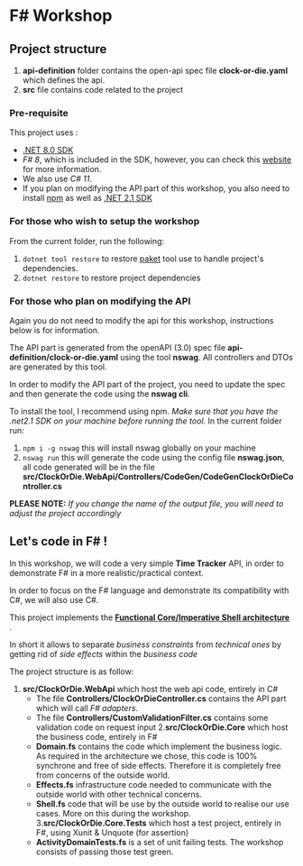 # F# Workshop

## Project structure

1. __api-definition__ folder contains the open-api spec file __clock-or-die.yaml__ which defines the api.
1. __src__ file contains code related to the project

### Pre-requisite

This project uses :
- [.NET 8.0 SDK](https://dotnet.microsoft.com/download/dotnet/6.0)
- _F# 8_, which is included in the SDK, however, you can check this [website]() for more information.
- We also use _C# 11_. 
- If you plan on modifying the API part of this workshop, you also need to install [npm](https://www.npmjs.com/) as well as [.NET 2.1 SDK](https://dotnet.microsoft.com/download/dotnet/2.1)

### For those who wish to setup the workshop

From the current folder, run the following:
1. `dotnet tool restore` to restore [paket](https://fsprojects.github.io/Paket/) tool use to handle project's dependencies.
1. `dotnet restore` to restore project dependencies

### For those who plan on modifying the API

Again you do not need to modify the api for this workshop, instructions below is for information.

The API part is generated from the openAPI (3.0) spec file __api-definition/clock-or-die.yaml__ using the tool __nswag__. All controllers and DTOs are generated by this tool.

In order to modify the API part of the project, you need to update the spec and then generate the code using the __nswag cli__.

To install the tool, I recommend using npm. _Make sure that you have the .net2.1 SDK on your machine before running the tool._ In the current folder run:
1. `npm i -g nswag` this will install nswag globally on your machine
1. `nswag run` this will generate the code using the config file __nswag.json__, all code generated will be in the file __src/ClockOrDie.WebApi/Controllers/CodeGen/CodeGenClockOrDieController.cs__

__PLEASE NOTE:__ _If you change the name of the output file, you will need to adjust the project accordingly_

## Let's code in F# !

In this workshop, we will code a very simple __Time Tracker__ API, in order to demonstrate F# in a more realistic/practical context.

In order to focus on the F# language and demonstrate its compatibility with C#, we will also use C#.

This project implements the __[Functional Core/Imperative Shell architecture](https://www.kennethlange.com/functional-core-imperative-shell/)__ .

In short it allows to separate _business constraints_ from _technical ones_ by getting rid of _side effects_ within the _business code_ 

The project structure is as follow:
1. __src/ClockOrDie.WebApi__ which host the web api code, entirely in C#
   - The file __Controllers/ClockOrDieController.cs__ contains the API part which will call _F# adapters_.
   - The file __Controllers/CustomValidationFilter.cs__ contains some validation code on request input
2.__src/ClockOrDie.Core__ which host the business code, entirely in F#
   - __Domain.fs__ contains the code which implement the business logic. As required in the architecture we chose, this code is 100% synchrone and free of side effects. Therefore it is completely free from concerns of the outside world.
   - __Effects.fs__ infrastructure code needed to communicate with the outside world with other technical concerns.
   - __Shell.fs__ code that will be use by the outside world to realise our use cases. More on this during the workshop.
3.__src/ClockOrDie.Core.Tests__ which host a test project, entirely in F#, using Xunit & Unquote (for assertion)
   - __ActivityDomainTests.fs__ is a set of unit failing tests. The workshop consists of passing those test green. 
